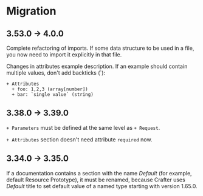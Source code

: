 # Migration

## 3.53.0 → 4.0.0

Complete refactoring of imports. If some data structure to be used in a file, you now need to import it explicitly in that file.

Changes in attributes example description. If an example should contain multiple values, don't add backticks (`):

```
+ Attributes
  + foo: 1,2,3 (array[number])
  + bar: `single value` (string)
```

## 3.38.0 → 3.39.0

`+ Parameters` must be defined at the same level as `+ Request`.

`+ Attributes` section doesn't need attribute `required` now.

## 3.34.0 → 3.35.0

If a documentation contains a section with the name _Default_ (for example, default Resource Prototype), it must be renamed,
because Crafter uses _Default_ title to set default value of a named type starting with version 1.65.0.

